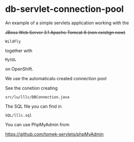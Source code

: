 # db-servlet-connection-pool
An example of a simple servlets application working with the

<del>JBoss Web Server 3.1 Apache Tomcat 8 (non existign now)
  
`WildFly` 

together with

`MySQL`

on OpenShift.

We use the automaticalu created connection pool

See the conetion creating

`src/lu/lllc/DBConnection.java`


The SQL file you can find in 

`SQL/lllc.sql`

You can use PhpMyAdmin from

https://github.com/tomek-servlets/phpMyAdmin
